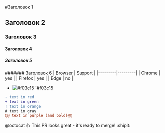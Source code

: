 #Заголовок 1
## Заголовок 2
### Заголовок 3
#### Заголовок 4
##### Заголовок 5
####### Заголовок 6
| Browser | Support |
|---------|---------|
| Chrome  | yes     |
| Firefox | yes     |
| Edge    | no      |
- ![#f03c15](https://placehold.co/15x15/f03c15/f03c15.png) `#f03c15
```diff
- text in red
+ text in green
! text in orange
# text in gray
@@ text in purple (and bold)@@
```
@octocat :+1: This PR looks great - it's ready to merge! :shipit: 
